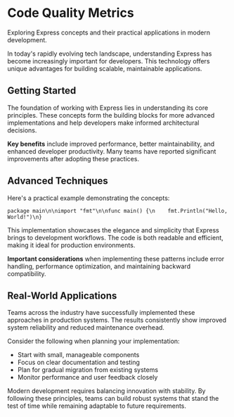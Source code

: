 # Code Quality Metrics

Exploring Express concepts and their practical applications in modern development.

In today's rapidly evolving tech landscape, understanding Express has become increasingly important for developers. This technology offers unique advantages for building scalable, maintainable applications.

## Getting Started

The foundation of working with Express lies in understanding its core principles. These concepts form the building blocks for more advanced implementations and help developers make informed architectural decisions.

**Key benefits** include improved performance, better maintainability, and enhanced developer productivity. Many teams have reported significant improvements after adopting these practices.

## Advanced Techniques

Here's a practical example demonstrating the concepts:

<pre><code>package main\n\nimport "fmt"\n\nfunc main() {\n    fmt.Println("Hello, World!")\n}</code></pre>

This implementation showcases the elegance and simplicity that Express brings to development workflows. The code is both readable and efficient, making it ideal for production environments.

**Important considerations** when implementing these patterns include error handling, performance optimization, and maintaining backward compatibility.

## Real-World Applications

Teams across the industry have successfully implemented these approaches in production systems. The results consistently show improved system reliability and reduced maintenance overhead.

Consider the following when planning your implementation:

- Start with small, manageable components
- Focus on clear documentation and testing
- Plan for gradual migration from existing systems
- Monitor performance and user feedback closely

Modern development requires balancing innovation with stability. By following these principles, teams can build robust systems that stand the test of time while remaining adaptable to future requirements.
